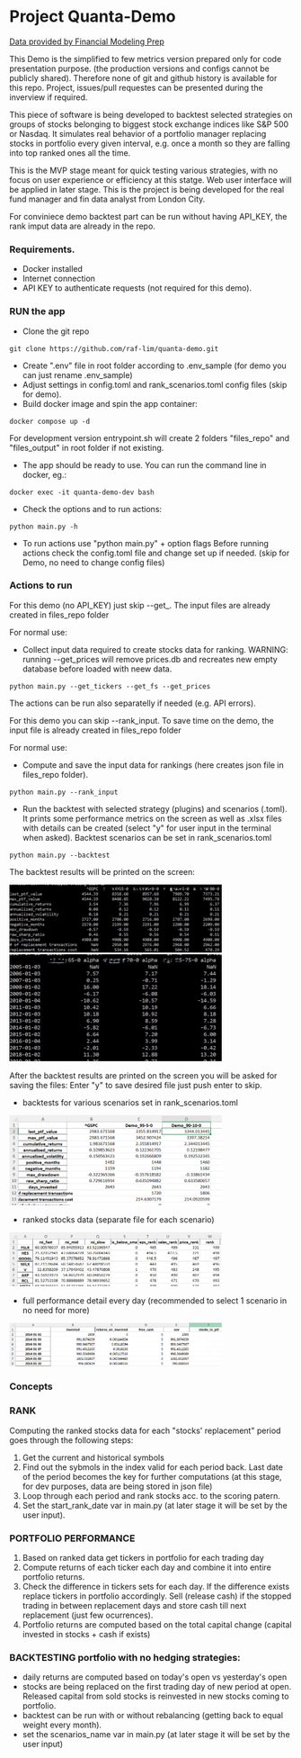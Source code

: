 
# Project Quanta-Demo

<a href="https://financialmodelingprep.com/developer/docs/">Data provided by Financial Modeling Prep</a>

This Demo is the simplified to few metrics version prepared only for code presentation purpose.
(the production versions and configs cannot be publicly shared). Therefore none of git
and github history is available for this repo. Project, issues/pull requestes can be
presented during the inverview if required.

This piece of software is being developed to backtest selected strategies on groups of stocks
belonging to biggest stock exchange indices like S&P 500 or Nasdaq. It simulates real
behavior of a portfolio manager replacing stocks in portfolio every given interval, e.g.
once a month so they are falling into top ranked ones all the time. 

This is the MVP stage meant for quick testing various strategies, with no focus on user experience or efficiency at this statge. Web user interface will be applied in later stage. This is the project is being developed for the real fund manager and fin data analyst from London City.

For conviniece demo backtest part can be run without having API_KEY, the rank imput data are already in the repo.

### Requirements.
- Docker installed
- Internet connection
- API KEY to authenticate requests (not required for this demo).

### RUN the app
- Clone the git repo
```
git clone https://github.com/raf-lim/quanta-demo.git
```
- Create ".env" file in root folder according to .env_sample (for demo you can just rename .env_sample)
- Adjust settings in config.toml and rank_scenarios.toml config files (skip for demo).
- Build docker image and spin the app container:
```
docker compose up -d
```
For development version entrypoint.sh will create 2 folders "files_repo" and "files_output" in root folder if not existing.

- The app should be ready to use. You can run the command line in docker, eg.:
```
docker exec -it quanta-demo-dev bash
```
- Check the options and to run actions:
```
python main.py -h
```
- To run actions use "python main.py" + option flags
Before running actions check the config.toml file and change set up if needed.
(skip for Demo, no need to change config files)

### Actions to run
For this demo (no API_KEY) just skip --get_. The input files are already created in files_repo folder

For normal use:
- Collect input data required to create stocks data for ranking.
WARNING: running --get_prices will remove prices.db and recreates new empty database before loaded with neew data.
```
python main.py --get_tickers --get_fs --get_prices
```
The actions can be run also separatelly if needed (e.g. API errors).

For this demo you can skip --rank_input. To save time on the demo, the input file is already created in files_repo folder

For normal use:
- Compute and save the input data for rankings (here creates json file in files_repo folder).
```
python main.py --rank_input
```

- Run the backtest with selected strategy (plugins) and scenarios (.toml). It prints some performance metrics on the screen as well as .xlsx files with details can be created (select "y" for user input in the terminal when asked). Backtest scenarios can be set in rank_scenarios.toml
```
python main.py --backtest
```
The backtest results will be printed on the screen:

<img src="public/images/perf_metrics.jpeg" width="75%">
<img src="public/images/alpha.jpeg" width="75%">

After the backtest results are printed on the screen you will be asked for saving the files:
Enter "y" to save desired file just push enter to skip.

- backtests for various scenarios set in rank_scenarios.toml

<img src="public/images/backtests.PNG" width="75%">

- ranked stocks data (separate file for each scenario)

<img src="public/images/rank.PNG" width="75%">

- full performance detail every day (recommended to select 1 scenario in no need for more)

<img src="public/images/perf.PNG" width="75%">



### Concepts
### RANK
Computing the ranked stocks data for each "stocks' replacement" period goes through the following steps:
1. Get the current and historical symbols
2. Find out the sybmols in the index valid for each period back. Last date of the period becomes the key for further computations (at this stage, for dev purposes, data are being stored in json file)
3. Loop through each period and rank stocks acc. to the scoring patern.
4. Set the start_rank_date var in main.py (at later stage it will be set by the user input).

### PORTFOLIO PERFORMANCE
1. Based on ranked data get tickers in portfolio for each trading day
2. Compute returns of each ticker each day and combine it into entire portfolio returns.
3. Check the difference in tickers sets for each day. If the difference exists replace tickers in portfolio accordingly. Sell (release cash) if the stopped trading in between replacement days and store cash till next replacement (just few ocurrences).
4. Portfolio returns are computed based on the total capital change (capital invested in stocks + cash if exists)

### BACKTESTING portfolio with no hedging strategies:
- daily returns are computed based on today's open vs yesterday's open
- stocks are being replaced on the first trading day of new period at open. Released capital from sold stocks is reinvested in new stocks coming to portfolio.
- backtest can be run with or without rebalancing (getting back to equal weight every month).
- set the scenarios_name var in main.py (at later stage it will be set by the user input)


[def]: URL